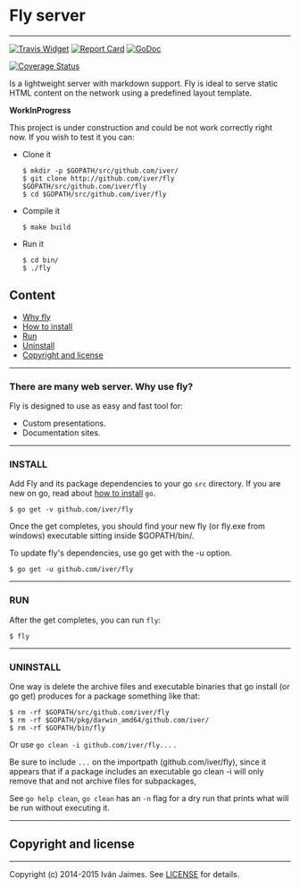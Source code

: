 # Fly server

***

[![Travis Widget]][Travis] [![Report Card]][Report] [![GoDoc]][DocFly]

[Travis]: https://travis-ci.org/iver/fly
[Travis Widget]: https://travis-ci.org/iver/fly.svg?branch=master

[Report Card]: https://goreportcard.com/badge/github.com/iver/fly
[Report]: https://goreportcard.com/report/github.com/iver/fly

[GoDoc]: https://godoc.org/github.com/iver/fly?status.svg
[DocFly]: https://godoc.org/github.com/iver/fly

[![Coverage Status](https://coveralls.io/repos/github/iver/fly/badge.svg?branch=develop)](https://coveralls.io/github/iver/fly?branch=develop)

Is a lightweight server with markdown support. Fly is ideal to serve static HTML content on the network using a predefined layout template.

**WorkInProgress**

This project is under construction and could be not work correctly right now. If you wish to test it you can:

* Clone it

  ```
  $ mkdir -p $GOPATH/src/github.com/iver/
  $ git clone http://github.com/iver/fly $GOPATH/src/github.com/iver/fly
  $ cd $GOPATH/src/github.com/iver/fly
  ```

* Compile it

  ```
  $ make build
  ```

* Run it

  ```
  $ cd bin/
  $ ./fly
  ```

## Content

 * [Why fly](#why)
 * [How to install](#install)
 * [Run](#run)
 * [Uninstall](#uninstall)
 * [Copyright and license](#license)


<a name="why"></a>

***

### There are many web server. Why use fly?

Fly is designed to use as easy and fast tool for:

 * Custom presentations.
 * Documentation sites.


<a name="install"></a>

***

### INSTALL

Add Fly and its package dependencies to your go `src` directory. If you are new on go, read about [how to install](https://golang.org/doc/install) `go`.

```
$ go get -v github.com/iver/fly
```

Once the get completes, you should find your new fly (or fly.exe from windows) executable sitting inside $GOPATH/bin/.

To update fly's dependencies, use go get with the -u option.

```
$ go get -u github.com/iver/fly
```

<a name="run"></a>

***

### RUN

After the get completes, you can run `fly`:

```
$ fly
```

<a name="uninstall"></a>

***

### UNINSTALL

One way is delete the archive files and executable binaries that go install (or go get) produces for a package something like that:

```
$ rm -rf $GOPATH/src/github.com/iver/fly
$ rm -rf $GOPATH/pkg/darwin_amd64/github.com/iver/
$ rm -rf $GOPATH/bin/fly
```

Or use `go clean -i github.com/iver/fly...` .

Be sure to include `...` on the importpath (github.com/iver/fly), since it appears that if a package includes an executable go clean -i will only remove that and not archive files for subpackages,

See `go help clean`, `go clean` has an `-n` flag for a dry run that prints what will be run without executing it.

<a name="license"></a>

***

## Copyright and license

***

Copyright (c) 2014-2015 Iván Jaimes. See [LICENSE](LICENSE) for details.
